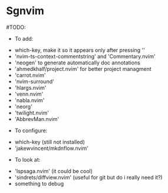 # Sgnvim

#TODO:
* To add:
 - which-key, make it so it appears only after pressing '<space>'
 - 'nvim-ts-context-commentstring' and 'Commentary.nvim'
 - 'neogen' to generate automatically doc annotations
 - 'ahmedkhalf/project.nvim' for better project managment
 - 'carrot.nvim'
 - 'nvim-surround'
 - 'hlargs.nvim'
 - 'venn.nvim'
 - 'nabla.nvim'
 - 'neorg'
 - 'twilight.nvim'
 - 'AbbrevMan.nvim'
* To configure:
 - which-key (still not installed)
 - 'jakewvincent/mkdnflow.nvim'
* To look at:
 - 'lspsaga.nvim' (it could be cool)
 - 'sindrets/diffview.nvim' (useful for git but do i really need it?)
 - something to debug
